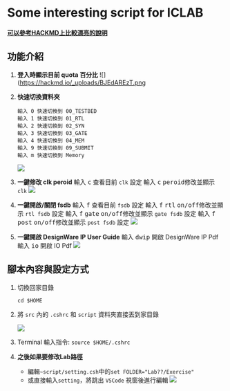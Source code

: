 # Some interesting script for ICLAB
**[可以參考HACKMD上比較漂亮的說明](https://hackmd.io/@JyunWei-Su/ICLAB-script)**
## 功能介紹
1. **登入時顯示目前 quota 百分比**
    ![](https://hackmd.io/_uploads/BJEdAREzT.png

2. **快速切換資料夾**
    ```
    輸入 0 快速切換到 00_TESTBED
    輸入 1 快速切換到 01_RTL
    輸入 2 快速切換到 02_SYN
    輸入 3 快速切換到 03_GATE
    輸入 4 快速切換到 04_MEM
    輸入 9 快速切換到 09_SUBMIT
    輸入 m 快速切換到 Memory
    ```
    ![](https://hackmd.io/_uploads/rkrX1yBfa.gif)

3. **一鍵修改 clk peroid**
    輸入 <kbd>c</kbd> 查看目前 `clk` 設定
    輸入 <kbd>c</kbd> <kbd>peroid</kbd>修改並顯示 `clk`
    ![](https://hackmd.io/_uploads/H1bweyrGT.gif)

4. **一鍵開啟/關閉 fsdb**
    輸入 <kbd>f</kbd> 查看目前 `fsdb` 設定
    輸入 <kbd>f</kbd> <kbd>rtl</kbd> <kbd>on/off</kbd>修改並顯示 `rtl fsdb` 設定
    輸入 <kbd>f</kbd> <kbd>gate</kbd> <kbd>on/off</kbd>修改並顯示 `gate fsdb` 設定
    輸入 <kbd>f</kbd> <kbd>post</kbd> <kbd>on/off</kbd>修改並顯示 `post fsdb` 設定
    ![](https://hackmd.io/_uploads/SkwQzyHzT.gif)

5. **一鍵開啟 DesignWare IP User Guide**
    輸入 <kbd>dwip</kbd> 開啟 DesignWare IP Pdf
    輸入 <kbd>io</kbd> 開啟 IO Pdf
    ![](https://hackmd.io/_uploads/rJpx7krGa.gif)

## 腳本內容與設定方式
1. 切換回家目錄
    ```sh=
    cd $HOME
    ```

2. 將 `src` 內的 `.cshrc` 和 `script` 資料夾直接丟到家目錄

    ![](https://hackmd.io/_uploads/SkVb7sCnA.png)

3. Terminal 輸入指令: `source $HOME/.cshrc`

4. **之後如果要修改Lab路徑**
    * 編輯`~script/setting.csh`中的`set FOLDER="Lab??/Exercise"`
    * 或直接輸入`setting`，將跳出 `VSCode` 視窗後進行編輯
    ![](https://hackmd.io/_uploads/HJID4ErMa.png)

